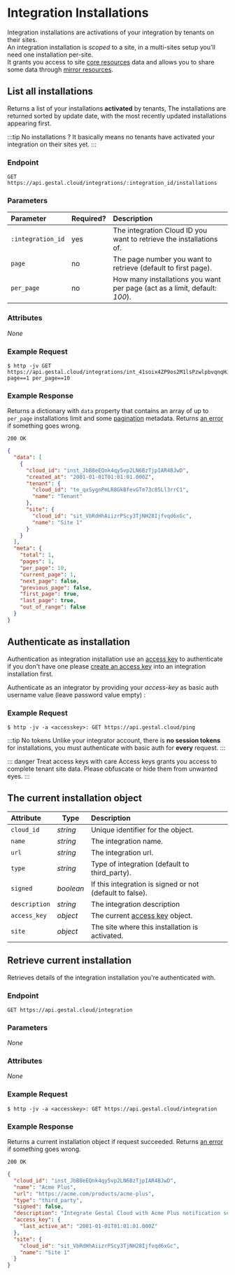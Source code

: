 # Integration Installations

Integration installations are activations of your integration by tenants on their sites.<br/>
An integration installation is _scoped_ to a site, in a multi-sites setup you'll need one installation per-site.<br/>
It grants you access to site [core resources](/api/core/introduction.html) data and allows you to share some data through [mirror resources](api/mirror/introduction.html).

## List all installations

Returns a list of your installations __activated__ by tenants, The installations are returned sorted by update date, with the most recently updated installations appearing first.

:::tip No installations ?
It basically means no tenants have activated your integration on their sites yet.
:::

### Endpoint

```
GET https://api.gestal.cloud/integrations/:integration_id/installations
```

### Parameters

| Parameter | Required? | Description |
| :-- | :-- | :-- |
| `:integration_id` | yes | The integration Cloud ID you want to retrieve the installations of. |
| `page` | no | The page number you want to retrieve (default to first page). |
| `per_page` | no | How many installations you want per page (act as a limit, default: _100_). |

### Attributes

_None_

### Example Request

```
$ http -jv GET https://api.gestal.cloud/integrations/int_41soix4ZP9os2M1lsPzwlpbvqnqHJgYH/installations page==1 per_page==10
```

### Example Response

Returns a dictionary with `data` property that contains an array of up to `per_page` installations limit and some [pagination](/api/getting-started.html#pagination) metadata.
Returns [an error](/api/getting-started.html#errors) if something goes wrong.

```
200 OK
```

```json
{
  "data": [
    {
      "cloud_id": "inst_JbB8eEQnk4qy5vp2LN6BzTjpIAR4BJwD",
      "created_at": "2001-01-01T01:01:01.000Z",
      "tenant": {
        "cloud_id": "te_qxSygnPmLR8GkBfevGTm73c85Ll3rrC1",
        "name": "Tenant"
      },
      "site": {
        "cloud_id": "sit_VbRdHhAiizrPScy3TjNH28Ijfvqd6xGc",
        "name": "Site 1"
      }
    }
  ],
  "meta": {
    "total": 1,
    "pages": 1,
    "per_page": 10,
    "current_page": 1,
    "next_page": false,
    "previous_page": false,
    "first_page": true,
    "last_page": true,
    "out_of_range": false
  }
}
```

## Authenticate as installation

Authentication as integration installation use an [access key](/api/access-keys.html) to authenticate if you don't have one please [create an access key](/api/access-keys.html#create-an-access-key) into an integration installation first.

Authenticate as an integrator by providing your _access-key_ as basic auth username value (leave password value empty) :

### Example Request

```
$ http -jv -a <accesskey>: GET https://api.gestal.cloud/ping
```

:::tip No tokens
Unlike your integrator account, there is __no session tokens__ for installations, you must authenticate with basic auth for __every__ request.
:::

::: danger Treat access keys with care
Access keys grants you access to complete tenant site data. Please obfuscate or hide them from unwanted eyes.
:::

## The current installation object

| Attribute | Type | Description |
| :-- | -- | :-- |
| `cloud_id` | _string_ | Unique identifier for the object. |
| `name` | _string_ | The integration name. |
| `url` | _string_ | The integration url. |
| `type` | _string_ | Type of integration (default to third_party). |
| `signed` | _boolean_ | If this integration is signed or not (default to false). |
| `description` | _string_ | The integration description |
| `access_key`| _object_ | The current [access key](/api/access-keys.html#the-access-key-object) object. |
| `site` | _object_ | The site where this installation is activated. |

## Retrieve current installation

Retrieves details of the integration installation you're authenticated with.

### Endpoint

```
GET https://api.gestal.cloud/integration
```

### Parameters

_None_

### Attributes

_None_

### Example Request

```
$ http -jv -a <accesskey>: GET https://api.gestal.cloud/integration
```

### Example Response

Returns a current installation object if request succeeded. Returns [an error](/api/getting-started.html#errors) if something goes wrong.

```
200 OK
```

```json
{
  "cloud_id": "inst_JbB8eEQnk4qy5vp2LN6BzTjpIAR4BJwD",
  "name": "Acme Plus",
  "url": "https://acme.com/products/acme-plus",
  "type": "third_party",
  "signed": false,
  "description": "Integrate Gestal Cloud with Acme Plus notification service.",
  "access_key": {
    "last_active_at": "2001-01-01T01:01:01.000Z"
  },
  "site": {
    "cloud_id": "sit_VbRdHhAiizrPScy3TjNH28Ijfvqd6xGc",
    "name": "Site 1"
  }
}
```
